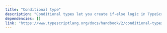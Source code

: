 ```yaml
---
title: "Conditional type"
description: "Conditional types let you create if-else logic in TypeScript, but at the type level."
dependencies: []
link: "https://www.typescriptlang.org/docs/handbook/2/conditional-types.html"
---
```

